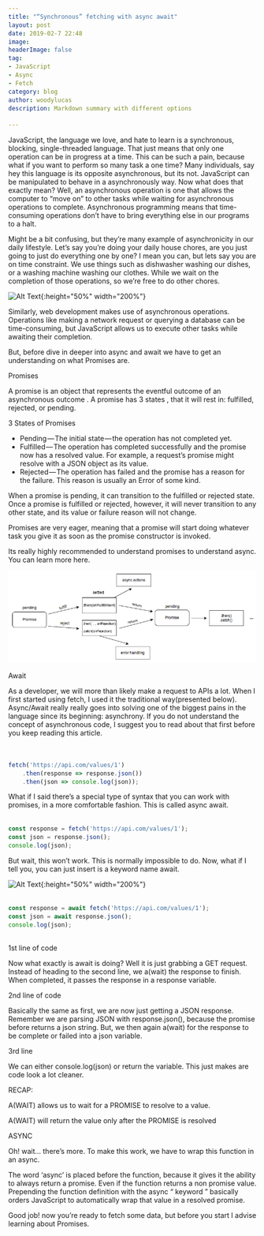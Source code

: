 ```yaml
---
title: "“Synchronous” fetching with async await"
layout: post
date: 2019-02-7 22:48
image:
headerImage: false
tag:
- JavaScript
- Async
- Fetch
category: blog
author: woodylucas
description: Markdown summary with different options

---
```


JavaScript, the language we love, and hate to learn is a synchronous, blocking, single-threaded language. That just means that only one operation can be in progress at a time. This can be such a pain, because what if you want to perform so many task a one time? Many individuals, say hey this language is its opposite asynchronous, but its not. JavaScript can be manipulated to behave in a asynchronously way. Now what does that exactly mean? Well, an asynchronous operation is one that allows the computer to “move on” to other tasks while waiting for asynchronous operations to complete. Asynchronous programming means that time-consuming operations don’t have to bring everything else in our programs to a halt.

Might be a bit confusing, but they’re many example of asynchronicity in our daily lifestyle. Let’s say you’re doing your daily house chores, are you just going to just do everything one by one? I mean you can, but lets say you are on time constraint. We use things such as dishwasher washing our dishes, or a washing machine washing our clothes. While we wait on the completion of those operations, so we’re free to do other chores.

![Alt Text](https://media.giphy.com/media/EvNfyRC5HMVzi/giphy.gif){:height="50%" width="200%"}

Similarly, web development makes use of asynchronous operations. Operations like making a network request or querying a database can be time-consuming, but JavaScript allows us to execute other tasks while awaiting their completion.

But, before dive in deeper into async and await we have to get an understanding on what Promises are.

Promises

A promise is an object that represents the eventful outcome of an asynchronous outcome . A promise has 3 states , that it will rest in: fulfilled, rejected, or pending.

3 States of Promises

- Pending — The initial state — the operation has not completed yet.
- Fulfilled — The operation has completed successfully and the promise now has a resolved value. For example, a request’s promise might resolve with a JSON object as its value.
- Rejected — The operation has failed and the promise has a reason for the failure. This reason is usually an Error of some kind.

When a promise is pending, it can transition to the fulfilled or rejected state. Once a promise is fulfilled or rejected, however, it will never transition to any other state, and its value or failure reason will not change.

Promises are very eager, meaning that a promise will start doing whatever task you give it as soon as the promise constructor is invoked.

Its really highly recommended to understand promises to understand async. You can learn more here.


![Async Await Diagram](/assets/images/async-diagram.png)

Await

As a developer, we will more than likely make a request to APIs a lot. When I first started using fetch, I used it the traditional way(presented below). Async/Await really really goes into solving one of the biggest pains in the language since its beginning: asynchrony. If you do not understand the concept of asynchronous code, I suggest you to read about that first before you keep reading this article.

```javascript


fetch('https://api.com/values/1')
    .then(response => response.json())
    .then(json => console.log(json));

```

What if I said there’s a special type of syntax that you can work with promises, in a more comfortable fashion. This is called async await.

```javaScript

const response = fetch('https://api.com/values/1');
const json = response.json();
console.log(json);


```


But wait, this won’t work. This is normally impossible to do. Now, what if I tell you, you can just insert is a keyword name await.

![Alt Text](https://media.giphy.com/media/vjyl3YVgcLiWA/giphy.gif){:height="50%" width="200%"}

```javascript

const response = await fetch('https://api.com/values/1');
const json = await response.json();
console.log(json);
 

```

1st line of code

Now what exactly is await is doing? Well it is just grabbing a GET request. Instead of heading to the second line, we a(wait) the response to finish. When completed, it passes the response in a response variable.

2nd line of code

Basically the same as first, we are now just getting a JSON response. Remember we are parsing JSON with response.json(), because the promise before returns a json string. But, we then again a(wait) for the response to be complete or failed into a json variable.

3rd line

We can either console.log(json) or return the variable. This just makes are code look a lot cleaner.

RECAP:

A(WAIT) allows us to wait for a PROMISE to resolve to a value.

A(WAIT) will return the value only after the PROMISE is resolved

ASYNC

Oh! wait… there’s more. To make this work, we have to wrap this function in an async.

The word ‘async’ is placed before the function, because it gives it the ability to always return a promise. Even if the function returns a non promise value. Prepending the function definition with the async “ keyword ” basically orders JavaScript to automatically wrap that value in a resolved promise.

Good job! now you’re ready to fetch some data, but before you start I advise learning about Promises.
